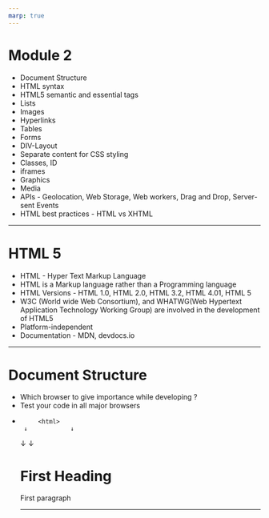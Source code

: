 ```yaml
---
marp: true
---
```


#  Module 2

+ Document Structure
+ HTML syntax
+ HTML5 semantic and essential tags
+ Lists
+ Images
+ Hyperlinks
+ Tables
+ Forms
+ DIV-Layout
+ Separate content for CSS styling
+ Classes, ID
+ iframes
+ Graphics
+ Media
+ APIs - Geolocation, Web Storage, Web workers, Drag and Drop,
         Server-sent Events
+ HTML best practices - HTML vs XHTML

---

# HTML 5

+ HTML - Hyper Text Markup Language
+ HTML is a Markup language rather than a Programming language
+ HTML Versions - HTML 1.0, HTML 2.0, HTML 3.2, HTML 4.01, HTML 5
+ W3C (World wide Web Consortium), and WHATWG(Web Hypertext Application Technology Working Group)
  are involved in the development of HTML5
+ Platform-independent
+ Documentation - MDN, devdocs.io

---

# Document Structure

+ Which browser to give importance while developing ?
+ Test your code in all major browsers
+          <html>
       ↓            ↓
     <head>       <body>  
       ↓            ↓
     <title>      <h1> <p> 
     <meta>             ↑→ Attribute "id"

---

# HTML code

<!DOCTYPE html>
<html>
<head>
     <title>First Title</title>
     <meta charset="UTF-8">
</head>
<body>
      <h1>First Heading</h1>
      <p id="firstp">First paragraph</p>
</body>
</html>

---

